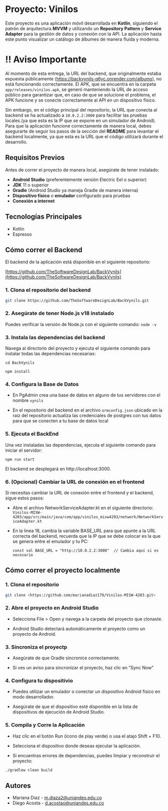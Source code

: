 # Proyecto: Vinilos

Este proyecto es una aplicación móvil desarrollada en **Kotlin**, siguiendo el patrón de arquitectura **MVVM** y utilizando un **Repository Pattern** y **Service Adapter** para la gestión de datos y conexión con la API. La aplicación hasta este punto visualizar un catálogo de álbumes de manera fluida y moderna.

# !! Aviso Importante

Al momento de esta entrega, la URL del backend, que originalmente estaba expuesta públicamente (https://backvynils-q6yc.onrender.com/albums), no está funcionando correctamente. El APK, que se encuentra en la carpeta `app/releases/vinilos.apk`, se generó manteniendo la URL de acceso público para garantizar que, en caso de que se solucione el problema, el APK funcione y se conecte correctamente al API en un dispositivo físico.

Sin embargo, en el código principal del repositorio, la URL que conecta al backend se ha actualizado a `10.0.2.2:3000` para facilitar las pruebas locales.(ya que esta es la IP que se expone en un simulador de Android). Para que la aplicación funcione correctamente de manera local, debes asegurarte de seguir los pasos de la sección del **README** para levantar el backend localmente, ya que esta es la URL que el código utilizará durante el desarrollo.

## Requisitos Previos

Antes de correr el proyecto de manera local, asegúrate de tener instalado:

- **Android Studio** (preferentemente versión Electric Eel o superior)
- **JDK** 11 o superior
- **Gradle** (Android Studio ya maneja Gradle de manera interna)
- **Dispositivo físico** o **emulador** configurado para pruebas
- **Conexión a internet**

## Tecnologías Principales

- Kotlin
- Espresso

## Cómo correr el Backend

El backend de la aplicación está disponible en el siguiente repositorio:

[https://github.com/TheSoftwareDesignLab/BackVynils](https://github.com/TheSoftwareDesignLab/BackVynils)

### 1. Clona el repositorio del backend

```bash
git clone https://github.com/TheSoftwareDesignLab/BackVynils.git
```

### 2. Asegúrate de tener Node.js v18 instalado

Puedes verificar la versión de Node.js con el siguiente comando: ``` node -v ```

### 3. Instala las dependencias del backend

Navega al directorio del proyecto y ejecuta el siguiente comando para instalar todas las dependencias necesarias:

``` cd BackVynils ```


``` npm install ```

### 4. Configura la Base de Datos

- En PgAdmin crea una base de datos en alguno de tus servidores con el nombre ```vynils```

- En el repositorio del backend en el archivo ```ormconfig.json``` ubicado en la raiz del repositorio actualiza las credenciales de postgres con tus datos para que se conecten a tu base de datos local


### 5. Ejecuta el BackEnd

Una vez instaladas las dependencias, ejecuta el siguiente comando para iniciar el servidor:

``` npm run start ```

El backend se desplegará en http://localhost:3000.

### 6. (Opcional) Cambiar la URL de conexión en el frontend

Si necesitas cambiar la URL de conexión entre el frontend y el backend, sigue estos pasos:

- Abre el archivo NetworkServiceAdapter.kt en el siguiente directorio:
```Vinilos-MISW-4203/app/src/main/java/com/app/vinilos_misw4203/network/NetworkServiceAdapter.kt```

- En la línea 18, cambia la variable BASE_URL para que apunte a la URL correcta del backend, recuerda que la IP que se debe colocar es la que se genera entre el emulador y tu PC:

    ```const val BASE_URL = "http://10.0.2.2:3000"  // Cambia aquí si es necesario```


## Cómo correr el proyecto localmente

### 1. Clona el repositorio

```bash
git clone <https://github.com/marianadiaz179/Vinilos-MISW-4203.git>

```

### 2. Abre el proyecto en Android Studio

- Selecciona File > Open y navega a la carpeta del proyecto que clonaste.

- Android Studio detectará automáticamente el proyecto como un proyecto de Android.

### 3. Sincroniza el proyectp

- Asegúrate de que Gradle sincronice correctamente.

- Si ves un aviso para sincronizar el proyecto, haz clic en “Sync Now”

### 4. Configura tu dispositivio

- Puedes utilizar un emulador o conectar un dispositivo Android físico en modo desarrollador.

- Asegúrate de que el dispositivo esté disponible en la lista de dispositivos de ejecución de Android Studio.

### 5. Compila y Corre la Aplicación

- Haz clic en el botón Run (ícono de play verde) o usa el atajo Shift + F10.

- Selecciona el dispositivo donde deseas ejecutar la aplicación.

- Si encuentras errores de dependencias, puedes limpiar y reconstruir el proyecto:



```bash
./gradlew clean build
```



## Autores

- Mariana Diaz - m.diaza2@uniandes.edu.co
- Diego Acosta - d.acostao@uniandes.edu.co